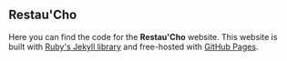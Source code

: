 ## Restau'Cho

Here you can find the code for the **Restau'Cho** website.
This website is built with [Ruby's Jekyll library](https://jekyllrb.com/) and free-hosted with [GitHub Pages](https://pages.github.com/).
